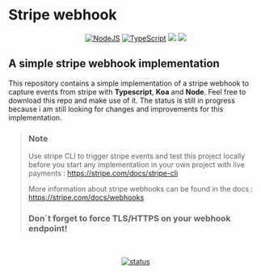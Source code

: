 # Stripe webhook

<p align="center">
  <a href="#"><img src="https://img.shields.io/badge/node.js%20-%2343853D.svg?&style=for-the-badge&logo=node.js&logoColor=white" alt="NodeJS" /></a>
  <a href="#"><img src="https://img.shields.io/badge/typescript%20-%23007ACC.svg?&style=for-the-badge&logo=typescript&logoColor=white" alt="TypeScript" /></a>
  <a href="#"><img src="https://img.shields.io/static/v1?message=Koa&logo=&labelColor=5c5c5c&color=b00bd9&logoColor=white&label=%20&style=for-the-badge&logo=appveyor"></a>
  <a href="#"><img src="https://img.shields.io/static/v1?message=Stripe&logo=&labelColor=5c5c5c&color=ff9900&logoColor=white&label=%20&style=for-the-badge&logo=appveyor"></a>
</p>

<h2> A simple stripe webhook implementation </h2>

This repository contains a simple implementation of a stripe webhook to capture events from stripe with **Typescript**, **Koa** and **Node**. Feel free to download this repo and make use of it.
The status is still in progress because i am still looking for changes and improvements for this implementation.

> ### Note
> Use stripe CLI to trigger stripe events and test this project locally before you start any implementation in your own project with live payments :
> https://stripe.com/docs/stripe-cli
> 
> More information about stripe webhooks can be found in the docs : https://stripe.com/docs/webhooks
> 
> ### Don´t forget to force TLS/HTTPS on your webhook endpoint!

<br>
<p align="center">
	<a href="#"><img src="https://img.shields.io/badge/Status-In%20Progress-yellow" alt="status"></a>
</p>
